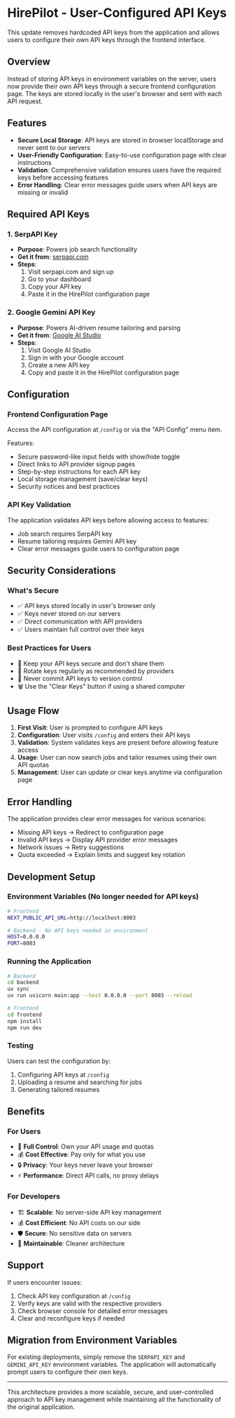 # HirePilot - User-Configured API Keys

This update removes hardcoded API keys from the application and allows users to configure their own API keys through the frontend interface.

## Overview

Instead of storing API keys in environment variables on the server, users now provide their own API keys through a secure frontend configuration page. The keys are stored locally in the user's browser and sent with each API request.

## Features

- **Secure Local Storage**: API keys are stored in browser localStorage and never sent to our servers
- **User-Friendly Configuration**: Easy-to-use configuration page with clear instructions
- **Validation**: Comprehensive validation ensures users have the required keys before accessing features
- **Error Handling**: Clear error messages guide users when API keys are missing or invalid

## Required API Keys

### 1. SerpAPI Key
- **Purpose**: Powers job search functionality
- **Get it from**: [serpapi.com](https://serpapi.com/)
- **Steps**:
  1. Visit serpapi.com and sign up
  2. Go to your dashboard
  3. Copy your API key
  4. Paste it in the HirePilot configuration page

### 2. Google Gemini API Key
- **Purpose**: Powers AI-driven resume tailoring and parsing
- **Get it from**: [Google AI Studio](https://makersuite.google.com/app/apikey)
- **Steps**:
  1. Visit Google AI Studio
  2. Sign in with your Google account
  3. Create a new API key
  4. Copy and paste it in the HirePilot configuration page

## Configuration

### Frontend Configuration Page
Access the API configuration at `/config` or via the "API Config" menu item.

Features:
- Secure password-like input fields with show/hide toggle
- Direct links to API provider signup pages
- Step-by-step instructions for each API key
- Local storage management (save/clear keys)
- Security notices and best practices

### API Key Validation
The application validates API keys before allowing access to features:
- Job search requires SerpAPI key
- Resume tailoring requires Gemini API key
- Clear error messages guide users to configuration page

## Security Considerations

### What's Secure
- ✅ API keys stored locally in user's browser only
- ✅ Keys never stored on our servers
- ✅ Direct communication with API providers
- ✅ Users maintain full control over their keys

### Best Practices for Users
- 🔐 Keep your API keys secure and don't share them
- 🔄 Rotate keys regularly as recommended by providers
- 🚫 Never commit API keys to version control
- 🗑️ Use the "Clear Keys" button if using a shared computer

## Usage Flow

1. **First Visit**: User is prompted to configure API keys
2. **Configuration**: User visits `/config` and enters their API keys
3. **Validation**: System validates keys are present before allowing feature access
4. **Usage**: User can now search jobs and tailor resumes using their own API quotas
5. **Management**: User can update or clear keys anytime via configuration page

## Error Handling

The application provides clear error messages for various scenarios:
- Missing API keys → Redirect to configuration page
- Invalid API keys → Display API provider error messages
- Network issues → Retry suggestions
- Quota exceeded → Explain limits and suggest key rotation

## Development Setup

### Environment Variables (No longer needed for API keys)
```bash
# Frontend
NEXT_PUBLIC_API_URL=http://localhost:8003

# Backend - No API keys needed in environment
HOST=0.0.0.0
PORT=8003
```

### Running the Application
```bash
# Backend
cd backend
uv sync
uv run uvicorn main:app --host 0.0.0.0 --port 8003 --reload

# Frontend  
cd frontend
npm install
npm run dev
```

### Testing
Users can test the configuration by:
1. Configuring API keys at `/config`
2. Uploading a resume and searching for jobs
3. Generating tailored resumes

## Benefits

### For Users
- 🎯 **Full Control**: Own your API usage and quotas
- 💰 **Cost Effective**: Pay only for what you use
- 🔒 **Privacy**: Your keys never leave your browser
- ⚡ **Performance**: Direct API calls, no proxy delays

### For Developers
- 🏗️ **Scalable**: No server-side API key management
- 💰 **Cost Efficient**: No API costs on our side
- 🛡️ **Secure**: No sensitive data on servers
- 🔧 **Maintainable**: Cleaner architecture

## Support

If users encounter issues:
1. Check API key configuration at `/config`
2. Verify keys are valid with the respective providers
3. Check browser console for detailed error messages
4. Clear and reconfigure keys if needed

## Migration from Environment Variables

For existing deployments, simply remove the `SERPAPI_KEY` and `GEMINI_API_KEY` environment variables. The application will automatically prompt users to configure their own keys.

---

This architecture provides a more scalable, secure, and user-controlled approach to API key management while maintaining all the functionality of the original application.
